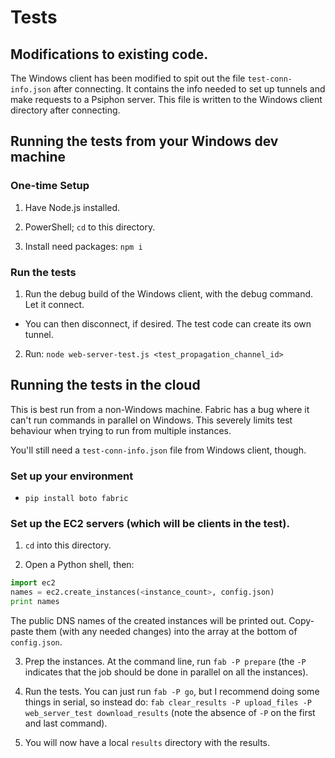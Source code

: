 # Tests

## Modifications to existing code.

The Windows client has been modified to spit out the file `test-conn-info.json`
after connecting. It contains the info needed to set up tunnels and make requests to a Psiphon server. This file is written to the Windows client directory after connecting.

## Running the tests from your Windows dev machine

### One-time Setup

1. Have Node.js installed.

2. PowerShell; `cd` to this directory.

3. Install need packages: `npm i`


### Run the tests

1. Run the debug build of the Windows client, with the debug command. Let it connect. 
  * You can then disconnect, if desired. The test code can create its own tunnel.

2. Run: `node web-server-test.js <test_propagation_channel_id>`


## Running the tests in the cloud

This is best run from a non-Windows machine. Fabric has a bug where it can't run
commands in parallel on Windows. This severely limits test behaviour when trying
to run from multiple instances.

You'll still need a `test-conn-info.json` file from Windows client, though.

### Set up your environment

* `pip install boto fabric`

### Set up the EC2 servers (which will be clients in the test).

1. `cd` into this directory.

2. Open a Python shell, then:
  
  ```python
  import ec2
  names = ec2.create_instances(<instance_count>, config.json)
  print names
  ```

  The public DNS names of the created instances will be printed out. Copy-paste
  them (with any needed changes) into the array at the bottom of `config.json`.

3. Prep the instances. At the command line, run `fab -P prepare` (the `-P` indicates that the job should be done in parallel on all the instances).

4. Run the tests. You can just run `fab -P go`, but I recommend doing some things
   in serial, so instead do: `fab clear_results -P upload_files -P web_server_test download_results` (note the absence of `-P` on the first and last command).

5. You will now have a local `results` directory with the results.
